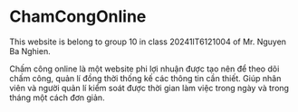 # ChamCongOnline
This website is belong to group 10 in class 20241IT6121004 of Mr. Nguyen Ba Nghien. 

Chấm công online là một website phi lợi nhuận được tạo nên để theo dõi chấm công, quản lí đồng thời thống kế các thông tin cần thiết.
Giúp nhân viên và người quản lí kiểm soát được thời gian làm việc trong ngày và trong tháng một cách đơn giản.
